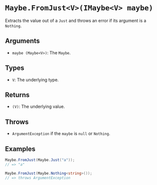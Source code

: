 # `Maybe.FromJust<V>(IMaybe<V> maybe)`

Extracts the value out of a `Just` and throws an error if its argument is a `Nothing`.

## Arguments

* `maybe (Maybe<V>)`: The `Maybe`.

## Types

* `V`: The underlying type.

## Returns

* `(V)`: The underlying value.

## Throws

* `ArgumentException` if the `maybe` is `null` or `Nothing`.

## Examples

```csharp
Maybe.FromJust(Maybe.Just("a"));
// => "a"

Maybe.FromJust(Maybe.Nothing<string>());
// => throws ArgumentException
```
